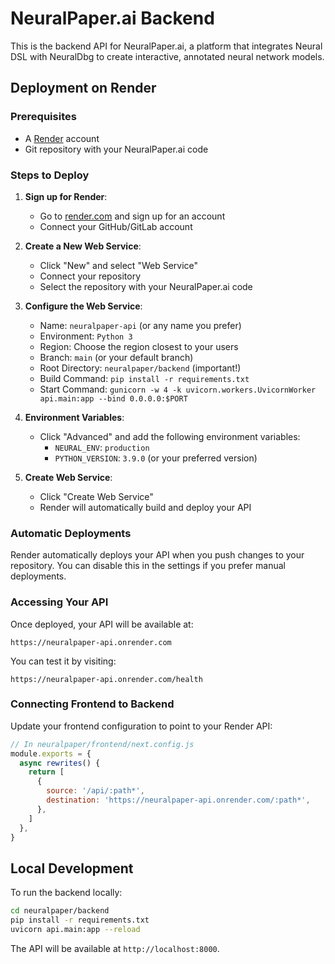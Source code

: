 # NeuralPaper.ai Backend

This is the backend API for NeuralPaper.ai, a platform that integrates Neural DSL with NeuralDbg to create interactive, annotated neural network models.

## Deployment on Render

### Prerequisites

- A [Render](https://render.com) account
- Git repository with your NeuralPaper.ai code

### Steps to Deploy

1. **Sign up for Render**:
   - Go to [render.com](https://render.com) and sign up for an account
   - Connect your GitHub/GitLab account

2. **Create a New Web Service**:
   - Click "New" and select "Web Service"
   - Connect your repository
   - Select the repository with your NeuralPaper.ai code

3. **Configure the Web Service**:
   - Name: `neuralpaper-api` (or any name you prefer)
   - Environment: `Python 3`
   - Region: Choose the region closest to your users
   - Branch: `main` (or your default branch)
   - Root Directory: `neuralpaper/backend` (important!)
   - Build Command: `pip install -r requirements.txt`
   - Start Command: `gunicorn -w 4 -k uvicorn.workers.UvicornWorker api.main:app --bind 0.0.0.0:$PORT`

4. **Environment Variables**:
   - Click "Advanced" and add the following environment variables:
     - `NEURAL_ENV`: `production`
     - `PYTHON_VERSION`: `3.9.0` (or your preferred version)

5. **Create Web Service**:
   - Click "Create Web Service"
   - Render will automatically build and deploy your API

### Automatic Deployments

Render automatically deploys your API when you push changes to your repository. You can disable this in the settings if you prefer manual deployments.

### Accessing Your API

Once deployed, your API will be available at:
```
https://neuralpaper-api.onrender.com
```

You can test it by visiting:
```
https://neuralpaper-api.onrender.com/health
```

### Connecting Frontend to Backend

Update your frontend configuration to point to your Render API:

```javascript
// In neuralpaper/frontend/next.config.js
module.exports = {
  async rewrites() {
    return [
      {
        source: '/api/:path*',
        destination: 'https://neuralpaper-api.onrender.com/:path*',
      },
    ]
  },
}
```

## Local Development

To run the backend locally:

```bash
cd neuralpaper/backend
pip install -r requirements.txt
uvicorn api.main:app --reload
```

The API will be available at `http://localhost:8000`.

